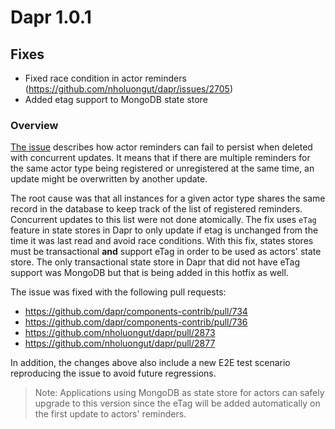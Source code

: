 
# Dapr 1.0.1

## Fixes

* Fixed race condition in actor reminders (https://github.com/nholuongut/dapr/issues/2705)
* Added etag support to MongoDB state store

### Overview
[The issue](https://github.com/nholuongut/dapr/issues/2705) describes how actor reminders can fail to persist when deleted with concurrent updates. It means that if there are multiple reminders for the same actor type being registered or unregistered at the same time, an update might be overwritten by another update.

The root cause was that all instances for a given actor type shares the same record in the database to keep track of the list of registered reminders. Concurrent updates to this list were not done atomically. The fix uses `eTag` feature in state stores in Dapr to only update if etag is unchanged from the time it was last read and avoid race conditions. With this fix, states stores must be transactional **and** support eTag in order to be used as actors' state store. The only transactional state store in Dapr that did not have eTag support was MongoDB but that is being added in this hotfix as well.

The issue was fixed with the following pull requests:
* https://github.com/dapr/components-contrib/pull/734
* https://github.com/dapr/components-contrib/pull/736
* https://github.com/nholuongut/dapr/pull/2873
* https://github.com/nholuongut/dapr/pull/2877

In addition, the changes above also include a new E2E test scenario reproducing the issue to avoid future regressions.

> Note: Applications using MongoDB as state store for actors can safely upgrade to this version since the eTag will be added automatically on the first update to actors' reminders.